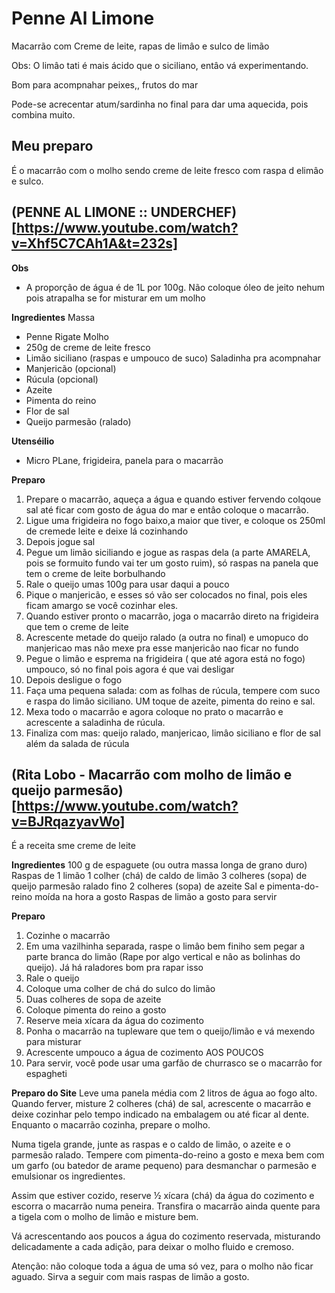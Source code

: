 # Penne Al Limone

Macarrão com Creme de leite, rapas de limâo e sulco de limão

Obs: O limâo tati é mais ácido que o siciliano, entâo vá experimentando.

Bom para acompnahar peixes,, frutos do mar

Pode-se acrecentar atum/sardinha no final para dar uma aquecida, pois combina muito.

## Meu preparo

É o macarrâo com o molho sendo creme de leite fresco com raspa d elimâo e sulco.


## (PENNE AL LIMONE :: UNDERCHEF)[https://www.youtube.com/watch?v=Xhf5C7CAh1A&t=232s]

**Obs**
+ A proporçâo de água é de 1L por 100g. Não coloque óleo de jeito nehum pois atrapalha se for misturar em um molho

**Ingredientes**
Massa
+ Penne Rigate
Molho
+ 250g de creme de leite fresco 
+ Limão siciliano (raspas e umpouco de suco)
Saladinha pra acompnahar
+ Manjericão (opcional)
+ Rúcula (opcional)
+ Azeite
+ Pimenta do reino
+ Flor de sal
+ Queijo parmesão (ralado)

**Utenséilio**
+ Micro PLane, frigideira, panela para o macarrão

**Preparo**
1. Prepare o macarrão, aqueça a água e quando estiver fervendo colqoue sal até ficar com gosto de água do mar e entâo coloque o macarrão.
2. Ligue uma frigideira no fogo baixo,a maior que tiver, e coloque os 250ml de cremede leite e deixe lá cozinhando
3. Depois jogue sal
4. Pegue um limão siciliando e jogue as raspas dela (a parte AMARELA, pois se formuito fundo vai ter um gosto ruim), só raspas na panela que tem o creme de leite borbulhando
5. Rale o queijo umas 100g para usar daqui a pouco
6. Pique o manjericão, e esses só vão ser colocados no final, pois eles ficam amargo se você cozinhar eles.
7. Quando estiver pronto o macarrâo, joga o macarrâo direto na frigideira que tem o creme de leite
8. Acrescente metade do queijo ralado (a outra no final) e umopuco do manjericao mas nâo mexe pra esse manjericâo nao ficar no fundo
9. Pegue o limâo e esprema na frigideira ( que até agora está no fogo) umpouco, só no final pois agora é que vai desligar
10. Depois desligue o fogo
11. Faça uma pequena salada: com as folhas de rúcula, tempere com suco e raspa do limâo siciliano. UM toque de azeite, pimenta do reino e sal.
12. Mexa todo o macarrâo e agora coloque no prato o macarrâo e acrescente a saladinha de rúcula.
13. Finaliza com mas: queijo ralado, manjericao, limâo siciliano e flor de sal além da salada de rúcula

## (Rita Lobo - Macarrão com molho de limão e queijo parmesão)[https://www.youtube.com/watch?v=BJRqazyavWo]

É a receita sme creme de leite

**Ingredientes**
100 g de espaguete (ou outra massa longa de grano duro)
Raspas de 1 limão
1 colher (chá) de caldo de limão
3 colheres (sopa) de queijo parmesão ralado fino
2 colheres (sopa) de azeite
Sal e pimenta-do-reino moída na hora a gosto
Raspas de limão a gosto para servir

**Preparo**
1. Cozinhe o macarrão
2. Em uma vazilhinha separada, raspe o limâo bem finiho sem pegar a parte branca do limão (Rape por algo vertical e nâo as bolinhas do queijo). Já há raladores bom pra rapar isso
3. Rale o queijo
4. Coloque uma colher de chá do sulco do limão
5. Duas colheres de sopa de azeite
6. Coloque pimenta do reino a gosto
7. Reserve meia xícara da água do cozimento
8. Ponha o macarrâo na tupleware que tem o queijo/limão e vá mexendo para misturar
9. Acrescente umpouco a água de cozimento AOS POUCOS
10. Para servir, você pode usar uma garfão de churrasco se o macarrâo for espagheti

**Preparo do Site**
Leve uma panela média com 2 litros de água ao fogo alto. Quando ferver, misture 2 colheres (chá) de sal, acrescente o macarrão e deixe cozinhar pelo tempo indicado na embalagem ou até ficar al dente. Enquanto o macarrão cozinha, prepare o molho.

Numa tigela grande, junte as raspas e o caldo de limão, o azeite e o parmesão ralado. Tempere com pimenta-do-reino a gosto e mexa bem com um garfo (ou batedor de arame pequeno) para desmanchar o parmesão e emulsionar os ingredientes.

Assim que estiver cozido, reserve ½ xícara (chá) da água do cozimento e escorra o macarrão numa peneira. Transfira o macarrão ainda quente para a tigela com o molho de limão e misture bem.

Vá acrescentando aos poucos a água do cozimento reservada, misturando delicadamente a cada adição, para deixar o molho fluido e cremoso. 

Atenção: não coloque toda a água de uma só vez, para o molho não ficar aguado. Sirva a seguir com mais raspas de limão a gosto.
